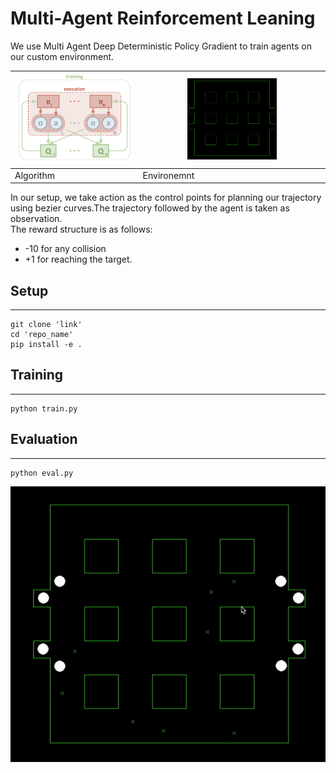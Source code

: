 # Multi-Agent Reinforcement Leaning


We use Multi Agent Deep Deterministic Policy Gradient to train agents on our custom environment.
<!---
<p align="center">
<img src="./img/1.png"  />
</p>

<p align="center">
<img src="./img/2.png"  />
</p>
-->

|<img src="./img/1.png" />|<img src="./img/2.png" width ="50%"  />|
| -------------- | --------------- |
| Algorithm      |  Environemnt    |

In our setup, we take action as the control points for planning our trajectory using bezier curves.The trajectory followed by the agent is taken as observation.
<br>
The reward structure is as follows:
<br>
<ul>
 <li>-10 for any collision
 <li>+1 for reaching the target.
 </ul>



## Setup
<hr>

``` console
git clone 'link'
cd 'repo_name'
pip install -e .
```
## Training
<hr>


``` console
python train.py
```

## Evaluation
<hr>

```console
python eval.py
```
![Alt Text](./img/3.gif)


